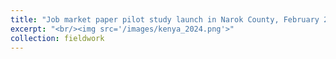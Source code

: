 ```yaml
---
title: "Job market paper pilot study launch in Narok County, February 2024."
excerpt: "<br/><img src='/images/kenya_2024.png'>"
collection: fieldwork
---
```


